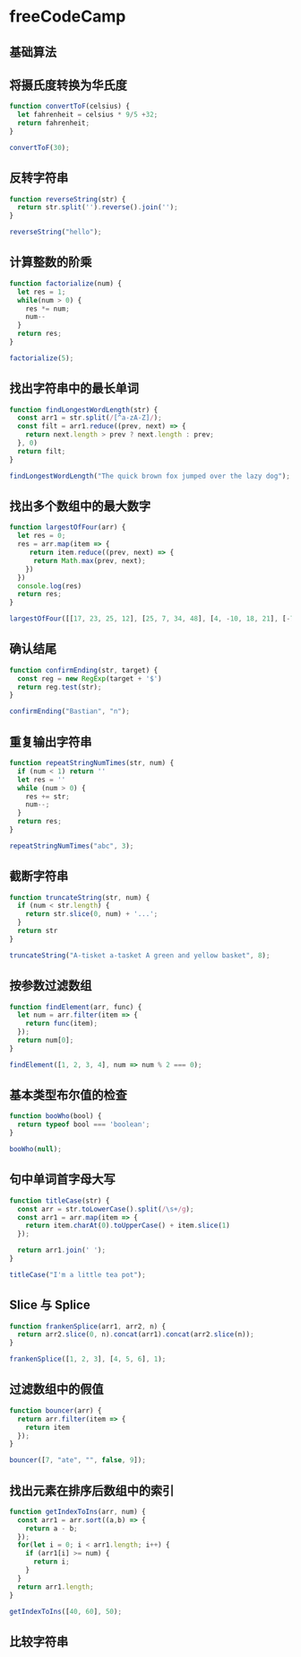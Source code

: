 



# freeCodeCamp

## 基础算法

## **将摄氏度转换为华氏度**

```js
function convertToF(celsius) {
  let fahrenheit = celsius * 9/5 +32;
  return fahrenheit;
}

convertToF(30);
```

## **反转字符串**

```js
function reverseString(str) {
  return str.split('').reverse().join('');
}

reverseString("hello");
```

## **计算整数的阶乘**

```js
function factorialize(num) {
  let res = 1;
  while(num > 0) {
    res *= num;
    num--
  }
  return res;
}

factorialize(5);
```

## **找出字符串中的最长单词**

```js
function findLongestWordLength(str) {
  const arr1 = str.split(/[^a-zA-Z]/);
  const filt = arr1.reduce((prev, next) => {
    return next.length > prev ? next.length : prev;
  }, 0)
  return filt;
}

findLongestWordLength("The quick brown fox jumped over the lazy dog");
```

## **找出多个数组中的最大数字**

```js
function largestOfFour(arr) {
  let res = 0;
  res = arr.map(item => {
     return item.reduce((prev, next) => {
      return Math.max(prev, next);
    })
  })
  console.log(res)
  return res;
}

largestOfFour([[17, 23, 25, 12], [25, 7, 34, 48], [4, -10, 18, 21], [-72, -3, -17, -10]]);
```

## **确认结尾**

```js
function confirmEnding(str, target) {
  const reg = new RegExp(target + '$')
  return reg.test(str);
}

confirmEnding("Bastian", "n");
```

## **重复输出字符串**

```js
function repeatStringNumTimes(str, num) {
  if (num < 1) return ''
  let res = ''
  while (num > 0) {
    res += str;
    num--;
  }
  return res;
}

repeatStringNumTimes("abc", 3);
```

## **截断字符串**

```js
function truncateString(str, num) {
  if (num < str.length) {
    return str.slice(0, num) + '...';
  }
  return str
}

truncateString("A-tisket a-tasket A green and yellow basket", 8);
```

## **按参数过滤数组**

```js
function findElement(arr, func) {
  let num = arr.filter(item => {
    return func(item);
  });
  return num[0];
}

findElement([1, 2, 3, 4], num => num % 2 === 0);
```

## **基本类型布尔值的检查**

```js
function booWho(bool) {
  return typeof bool === 'boolean';
}

booWho(null);
```

## **句中单词首字母大写**

```js
function titleCase(str) {
  const arr = str.toLowerCase().split(/\s+/g);
  const arr1 = arr.map(item => {
    return item.charAt(0).toUpperCase() + item.slice(1) 
  });

  return arr1.join(' ');
}

titleCase("I'm a little tea pot");
```

## **Slice 与 Splice**

```js
function frankenSplice(arr1, arr2, n) {
  return arr2.slice(0, n).concat(arr1).concat(arr2.slice(n));
}

frankenSplice([1, 2, 3], [4, 5, 6], 1);
```

## **过滤数组中的假值**

```js
function bouncer(arr) {
  return arr.filter(item => {
    return item
  });
}

bouncer([7, "ate", "", false, 9]);
```

## **找出元素在排序后数组中的索引**

```js
function getIndexToIns(arr, num) {
  const arr1 = arr.sort((a,b) => {
    return a - b; 
  });
  for(let i = 0; i < arr1.length; i++) {
    if (arr1[i] >= num) {
      return i;
    }
  }
  return arr1.length;
}

getIndexToIns([40, 60], 50);
```

## **比较字符串**

